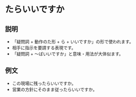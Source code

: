 # たらいいですか

## 説明

- 「疑問詞 + 動作のた形 + ら + いいですか」の形で使われます。
- 相手に指示を要請する表現です。
- 「疑問詞 + ～ばいいですか」と意味・用法が大体似ます。

## 例文

- この現場に残ったらいいですか。
- 営業の方針にそのまま従ったらいいですか。